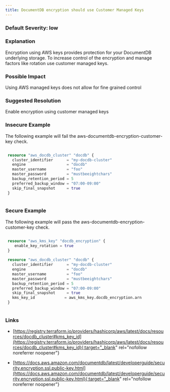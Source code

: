```yaml
---
title: DocumentDB encryption should use Customer Managed Keys
---
```


### Default Severity: <span class="severity low">low</span>

### Explanation

Encryption using AWS keys provides protection for your DocumentDB underlying storage. To increase control of the encryption and manage factors like rotation use customer managed keys.

### Possible Impact
Using AWS managed keys does not allow for fine grained control

### Suggested Resolution
Enable encryption using customer managed keys


### Insecure Example

The following example will fail the aws-documentdb-encryption-customer-key check.
```terraform

 resource "aws_docdb_cluster" "docdb" {
   cluster_identifier      = "my-docdb-cluster"
   engine                  = "docdb"
   master_username         = "foo"
   master_password         = "mustbeeightchars"
   backup_retention_period = 5
   preferred_backup_window = "07:00-09:00"
   skip_final_snapshot     = true
 }
 
```



### Secure Example

The following example will pass the aws-documentdb-encryption-customer-key check.
```terraform

 resource "aws_kms_key" "docdb_encryption" {
 	enable_key_rotation = true
 }
 			
 resource "aws_docdb_cluster" "docdb" {
   cluster_identifier      = "my-docdb-cluster"
   engine                  = "docdb"
   master_username         = "foo"
   master_password         = "mustbeeightchars"
   backup_retention_period = 5
   preferred_backup_window = "07:00-09:00"
   skip_final_snapshot     = true
   kms_key_id 			  = aws_kms_key.docdb_encryption.arn
 }
 
```



### Links


- [https://registry.terraform.io/providers/hashicorp/aws/latest/docs/resources/docdb_cluster#kms_key_id](https://registry.terraform.io/providers/hashicorp/aws/latest/docs/resources/docdb_cluster#kms_key_id){:target="_blank" rel="nofollow noreferrer noopener"}

- [https://docs.aws.amazon.com/documentdb/latest/developerguide/security.encryption.ssl.public-key.html](https://docs.aws.amazon.com/documentdb/latest/developerguide/security.encryption.ssl.public-key.html){:target="_blank" rel="nofollow noreferrer noopener"}



